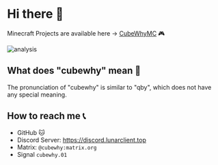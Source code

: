 # Hi there 👋

Minecraft Projects are available here -> [CubeWhyMC](https://github.com/CubeWhyMC) 🎮

![analysis](https://github-readme-stats.vercel.app/api?username=cubewhy)

## What does "cubewhy" mean 🤔

The pronunciation of "cubewhy" is similar to "qby", which does not have any special meaning.

## How to reach me 📞

- GitHub 🐱
- Discord Server: https://discord.lunarclient.top
- Matrix: `@cubewhy:matrix.org`
- Signal `cubewhy.01`
